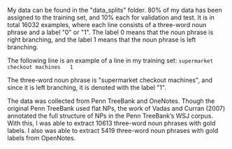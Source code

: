 My data can be found in the "data_splits" folder. 80% of my data has been assigned to the training set, and 10% each for validation and test. It is in total 16032 examples, where each line consists of a three-word noun phrase and a label "0" or "1". The label 0 means that the noun phrase is right branching, and the label 1 means that the noun phrase is left branching.

The following line is an example of a line in my training set:
`supermarket checkout machines   1`

The three-word noun phrase is "supermarket checkout machines", and since it is left branching, it is denoted with the label "1".

The data was collected from Penn TreeBank and OneNotes. Though the original Penn TreeBank used flat NPs, the work of Vadas and Curran (2007) annotated the full structure of NPs in the Penn TreeBank’s WSJ corpus. With this, I was able to extract 10613 three-word noun phrases with gold labels. I also was able to extract 5419 three-word noun phrases with gold labels from OpenNotes. 
